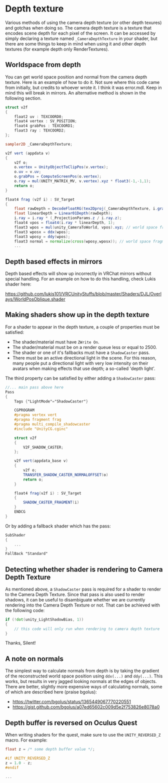 # Depth texture
Various methods of using the camera depth texture (or other depth texures) and gotchas when doing so. The camera depth texture is a texture that encodes scene depth for each pixel of the screen. It can be accessed by simply declaring a texture named `_CameraDepthTexture` in your shader, but there are some things to keep in mind when using it and other depth textures (for example depth only RenderTextures).

## Worldspace from depth
You can get world space position and normal from the camera depth texture. Here is an example of how to do it. Not sure where this code came from initially, but credits to whoever wrote it. I think it was error.mdl. Keep in mind this will break in mirrors. An alternative method is shown in the following section.

```glsl
struct v2f
{
    float2 uv : TEXCOORD0;
    float4 vertex : SV_POSITION;
    float4 grabPos : TEXCOORD1;
    float3 ray : TEXCOORD2;
};

sampler2D _CameraDepthTexture;

v2f vert (appdata v)
{
    v2f o;
    o.vertex = UnityObjectToClipPos(v.vertex);
    o.uv = v.uv;
    o.grabPos = ComputeScreenPos(o.vertex);
    o.ray = mul(UNITY_MATRIX_MV, v.vertex).xyz * float3(-1,-1,1);
    return o;
}

float4 frag (v2f i) : SV_Target
{
    float rawDepth = DecodeFloatRG(tex2Dproj(_CameraDepthTexture, i.grabPos));
    float linearDepth = Linear01Depth(rawDepth);
    i.ray = i.ray * (_ProjectionParams.z / i.ray.z);
    float4 vpos = float4(i.ray * linearDepth, 1);
    float3 wpos = mul(unity_CameraToWorld, vpos).xyz; // world space frament position
    float3 wposx = ddx(wpos);
    float3 wposy = ddy(wpos);
    float3 normal = normalize(cross(wposy,wposx)); // world space fragment normal
    ...
```

## Depth based effects in mirrors
Depth based effects will show up incorrectly in VRChat mirrors without special handling. For an example on how to do this handling, check Lukis shader here:

https://github.com/lukis101/VRCUnityStuffs/blob/master/Shaders/DJL/Overlays/WorldPosOblique.shader

## Making shaders show up in the depth texture
For a shader to appear in the depth texture, a couple of properties must be satisfied:
- The shader/material must have `ZWrite On`.
- The shader/material must be on a render queue less or equal to 2500.
- The shader or one of it's fallbacks must have a `ShadowCaster` pass.
- There must be an active directional light in the scene. For this reason, many people put a directional light with very low intensity on their avatars when making effects that use depth; a so-called 'depth light'.

The third property can be satisfied by either adding a `ShadowCaster` pass:
```glsl
//... main pass above here
Pass
{
    Tags {"LightMode"="ShadowCaster"}

    CGPROGRAM
    #pragma vertex vert
    #pragma fragment frag
    #pragma multi_compile_shadowcaster
    #include "UnityCG.cginc"

    struct v2f
    { 
        V2F_SHADOW_CASTER;
    };

    v2f vert(appdata_base v)
    {
        v2f o;
        TRANSFER_SHADOW_CASTER_NORMALOFFSET(o)
        return o;
    }

    float4 frag(v2f i) : SV_Target
    {
        SHADOW_CASTER_FRAGMENT(i)
    }
    ENDCG
}
```

Or by adding a fallback shader which has the pass:
```glsl
SubShader
{
    ...
}
FallBack "Standard"
```

## Detecting whether shader is rendering to Camera Depth Texture
As mentioned above, a `ShadowCaster` pass is required for a shader to render to the Camera Depth Texture. Since that pass is also used to render shadows, it can be useful to disambiguate whether we are currently rendering into the Camera Depth Texture or not. That can be achieved with the following code:
```glsl
if (!dot(unity_LightShadowBias, 1))
{
    // this code will only run when rendering to camera depth texture
}
```
Thanks, Silent!

## A note on normals
The simplest way to calculate normals from depth is by taking the gradient of the reconstructed world space position using `ddx(...)` and `ddy(...)`. This works, but results in very jagged looking normals at the edges of objects. There are better, slightly more expensive ways of calculating normals, some of which are described here (praise bgolus):
- https://twitter.com/bgolus/status/1365449067770220551
- https://gist.github.com/bgolus/a07ed65602c009d5e2f753826e8078a0

## Depth buffer is reversed on Oculus Quest
When writing shaders for the quest, make sure to use the `UNITY_REVERSED_Z` macro.
For example:
```glsl
float z = /* some depth buffer value */;

#if UNITY_REVERSED_Z
z = 1.0 - z;
#endif

...
```
